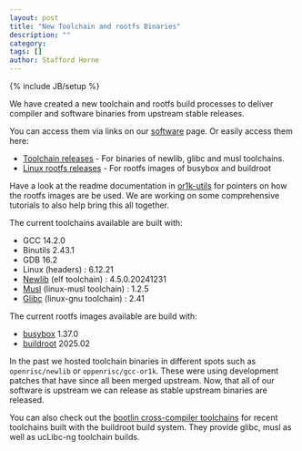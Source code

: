 ```yaml
---
layout: post
title: "New Toolchain and rootfs Binaries"
description: ""
category: 
tags: []
author: Stafford Horne
---
```

{% include JB/setup %}

We have created a new toolchain and rootfs build processes to deliver
compiler and software binaries from upstream stable releases.

You can access them via links on our [software](http://openrisc.io/software) page.
Or easily access them here:

 * [Toolchain releases](https://github.com/stffrdhrn/or1k-toolchain-build/releases) - For binaries of newlib, glibc and musl toolchains.
 * [Linux rootfs releases](https://github.com/stffrdhrn/or1k-rootfs-build/releases) - For rootfs images of busybox and buildroot

Have a look at the readme documentation in [or1k-utils](https://github.com/stffrdhrn/or1k-utils/tree/master) for pointers on
how the rootfs images are be used.  We are working on some comprehensive tutorials to also help bring this all together.

The current toolchains available are built with:

 * GCC 14.2.0
 * Binutils 2.43.1
 * GDB 16.2
 * Linux (headers) : 6.12.21
 * [Newlib](https://sourceware.org/newlib/) (elf toolchain) : 4.5.0.20241231
 * [Musl](https://www.musl-libc.org) (linux-musl toolchain) : 1.2.5
 * [Glibc](https://www.gnu.org/software/libc/) (linux-gnu toolchain) : 2.41

The current rootfs images available are build with:

 * [busybox](https://busybox.net) 1.37.0
 * [buildroot](https://buildroot.org) 2025.02

In the past we hosted toolchain binaries in different spots such as `openrisc/newlib`
or `oppenrisc/gcc-or1k`.  These were using development patches that have since all been
merged upstream.  Now, that all of our software is upstream we can release as stable
upstream binaries are released.

You can also check out the [bootlin cross-compiler toolchains](https://toolchains.bootlin.com)
for recent toolchains built with the buildroot build system.  They provide
glibc, musl as well as ucLibc-ng toolchain builds.
